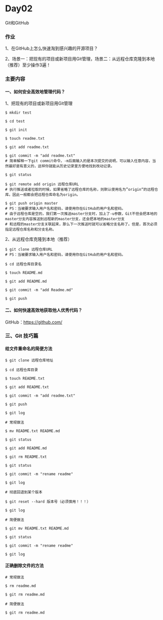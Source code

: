# Day02
Git和GitHub

### 作业

1、在GitHub上怎么快速淘到感兴趣的开源项目？

2、场景一：把现有的项目或新项目用Git管理，场景二：从远程仓库克隆到本地（推荐）至少操作3遍！

### 主要内容

#### 一、如何安全高效地管理代码？

1、把现有的项目或新项目用Git管理

```
$ mkdir test 

$ cd test

$ git init

$ touch readme.txt

$ git add readme.txt

$ git commit -m "add readme.txt"
# 简单解释一下git commit命令，-m后面输入的是本次提交的说明，可以输入任意内容，当然最好是有意义的，这样你就能从历史记录里方便地找到改动记录。

$ git status

$ git remote add origin 远程仓库URL
# 执行推送或者拉取的时候，如果省略了远程仓库的名称，则默认使用名为”origin“的远程仓库。因此一般都会把远程仓库命名为origin。

$ git push origin master
# PS：当被要求输入用户名和密码，请使用你在GitHub的用户名和密码。
# 由于远程仓库是空的，我们第一次推送master分支时，加上了-u参数，Git不但会把本地的master分支内容推送到远程新的master分支，还会把本地的master分支
# 和远程的master分支关联起来，那么下一次推送时就可以省略分支名称了。但是，首次必须指定远程仓库名称和分支名称。

```

2、从远程仓库克隆到本地（推荐）

```
$ git clone 远程仓库URL
# PS：当被要求输入用户名和密码，请使用你在GitHub的用户名和密码。

$ cd 远程仓库目录名

$ touch README.md

$ git add README.md

$ git commit -m "add Readme.md"

$ git push
```


#### 二、如何快速高效地获取他人优秀代码？

GitHub：https://github.com/


### 三、Git 技巧篇

#### 给文件重命名的简便方法

```
$ git clone 远程仓库地址

$ cd 远程仓库目录

$ touch README.txt

$ git add README.txt

$ git commit -m "add readme.txt"

$ git push

$ git log

# 常规做法

$ mv README.txt README.md

$ git status

$ git add README.md

$ git rm README.txt

$ git status

$ git commit -m "rename readme"

$ git log

# 彻底回退到某个版本

$ git reset --hard 版本号（必须慎用！！！）

$ git log 

# 简便做法

$ git mv README.txt README.md

$ git status

$ git commit -m "rename readme"

$ git log

```

#### 正确删除文件的方法

```
# 常规做法

$ rm readme.md

$ git rm readme.md

# 简便做法

$ git rm readme.md

```
